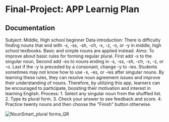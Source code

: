 # Final-Project: APP Learnig Plan

## Documentation
Subject:  Middle, High school beginner
Data introduction: There is difficulty finding nouns that end with -s, -ss, -sh, -ch, -x, -z, -o, or -y in middle, high school textbooks. Basic and simple 
                   nouns are applied instead.
Aims: To improve about basic rules for forming regular plural. First add -s to the singular noun, Second add -es to nouns ending in -s, -ss, -sh, -ch, -x, 
      -z, or -o. Last if the -y is preceded by a consonant, change -y to -ies. Students sometimes may not know how to use -s, -es, or -ies after singular 
      nouns. By learning these rules, they can resolve noun agreement issues and improve their understanding of nouns. Therefore, by utilizing this app, 
      learners can be encouraged to participate, boosting their motivation and interest in learning English.
Process: 1. Select any singular noun from the shuffled list.
         2. Type its plural form.
         3. Check your answer to see feedback and score.
         4. Practice twenty nouns and then choose the "Finish" button otherwise.

![NounSmart_plural forms_QR](https://github.com/kwonsungja/KSJ24/blob/main/images/qr_NounSmart_irregulars.png)
